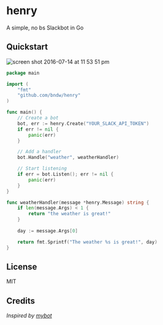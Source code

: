 henry
=====
A simple, no bs Slackbot in Go

## Quickstart

![screen shot 2016-07-14 at 11 53 51
pm](https://cloud.githubusercontent.com/assets/4248167/16866056/4e0f72a8-4a1e-11e6-950e-584af50c6426.png)


```go
package main

import (
    "fmt"
    "github.com/bndw/henry"
)

func main() {
    // Create a bot
    bot, err := henry.Create("YOUR_SLACK_API_TOKEN")
    if err != nil {
        panic(err)
    }

    // Add a handler
    bot.Handle("weather", weatherHandler)

    // Start listening
    if err = bot.Listen(); err != nil {
        panic(err)
    }
}

func weatherHandler(message *henry.Message) string {
    if len(message.Args) < 1 {
        return "the weather is great!"
    }
  
    day := message.Args[0]

    return fmt.Sprintf("The weather %s is great!", day)
}
```

## License
MIT

## Credits
_Inspired by [mybot](https://www.opsdash.com/blog/slack-bot-in-golang.html)_
